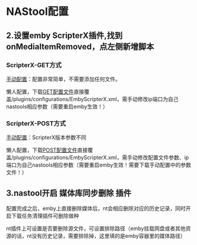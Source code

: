 # NAStool配置

## 2.设置emby ScripterX插件,找到onMediaItemRemoved，点左侧新增脚本
### ScripterX-GET方式
[手动配置](https://github.com/thsrite/MediaSyncDel/blob/main/NAStool/ScripterX_config_GET/ScripterX-GET.md)：配置非常简单，不需要添加任何文件。

懒人配置，下载[GET配置文件](https://github.com/thsrite/MediaSyncDel/raw/main/NAStool/ScripterX_config_GET/EmbyScripterX.xml)直接覆盖/plugins/configurations/EmbyScripterX.xml，需手动修改ip端口为自己nastools相应参数（需要重启emby生效！）

### ScripterX-POST方式
[手动配置](https://github.com/thsrite/MediaSyncDel/blob/main/NAStool/ScripterX_config_POST/ScripterX-POST.md)：ScripterX版本参数不同

懒人配置，下载[POST配置文件](https://github.com/thsrite/MediaSyncDel/raw/main/NAStool/ScripterX_config_POST/EmbyScripterX.xml)直接覆盖/plugins/configurations/EmbyScripterX.xml，需手动修改配置文件参数、ip端口为自己nastools相应参数（需要重启emby生效！需要下载手动配置中的参数文件！）

## 3.nastool开启 媒体库同步删除 插件

配置完成之后，emby上直接删除媒体后，nt会相应删除对应的历史记录，同时开启下载任务清理插件可删除做种

nt插件上可设置是否要删除源文件，可设置排除路径（emby挂载网盘或者其他资源的话，nt没有历史记录，需要排除掉，这里填的是emby容器里的媒体路径）

